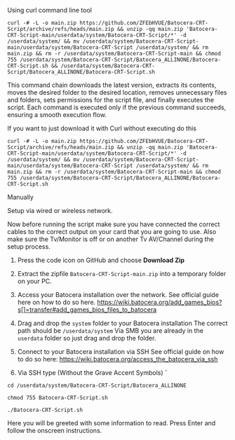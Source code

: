 Using curl command line tool

`curl -# -L -o main.zip https://github.com/ZFEbHVUE/Batocera-CRT-Script/archive/refs/heads/main.zip && unzip -qq main.zip 'Batocera-CRT-Script-main/userdata/system/Batocera-CRT-Script/*' -d /userdata/system/ && mv /userdata/system/Batocera-CRT-Script-main/userdata/system/Batocera-CRT-Script /userdata/system/ && rm main.zip && rm -r /userdata/system/Batocera-CRT-Script-main && chmod 755 /userdata/system/Batocera-CRT-Script/Batocera_ALLINONE/Batocera-CRT-Script.sh && /userdata/system/Batocera-CRT-Script/Batocera_ALLINONE/Batocera-CRT-Script.sh`


This command chain downloads the latest version, extracts its contents, moves the desired folder to the desired location, removes unnecessary files and folders, sets permissions for the script file, and finally executes the script. Each command is executed only if the previous command succeeds, ensuring a smooth execution flow.

If you want to just download it with Curl without executing do this

`curl -# -L -o main.zip https://github.com/ZFEbHVUE/Batocera-CRT-Script/archive/refs/heads/main.zip && unzip -qq main.zip 'Batocera-CRT-Script-main/userdata/system/Batocera-CRT-Script/*' -d /userdata/system/ && mv /userdata/system/Batocera-CRT-Script-main/userdata/system/Batocera-CRT-Script /userdata/system/ && rm main.zip && rm -r /userdata/system/Batocera-CRT-Script-main && chmod 755 /userdata/system/Batocera-CRT-Script/Batocera_ALLINONE/Batocera-CRT-Script.sh`



Manually

Setup via wired or wireless network.

Now before running the script make sure you have connected the correct cables to the correct output on your card that you are going to use.
Also make sure the Tv/Monitor is off or on another Tv AV/Channel during the setup process. 

1) Press the code icon on GitHub and choose **Download Zip**
    
2) Extract the zipfile `Batocera-CRT-Script-main.zip` into a temporary folder on your PC.

3) Access your Batocera installation over the network. 
     See official guide here on how to do so here.
     https://wiki.batocera.org/add_games_bios?s[]=transfer#add_games_bios_files_to_batocera 

4) Drag and drop the `system` folder to your Batocera installation
     The correct path should be
      `/userdata/system`
      Via SMB you are already in the `userdata` folder so just drag and drop the folder.
 
5) Connect to your Batocera installation via SSH 
    See official guide on how to do so here: 
     https://wiki.batocera.org/access_the_batocera_via_ssh
    
6) Via SSH type (Without the Grave Accent Symbols) **`**

`cd /userdata/system/Batocera-CRT-Script/Batocera_ALLINONE`

`chmod 755 Batocera-CRT-Script.sh`

`./Batocera-CRT-Script.sh`

Here you will be greeted with some information to read. 
Press Enter and follow the onscreen instructions. 


